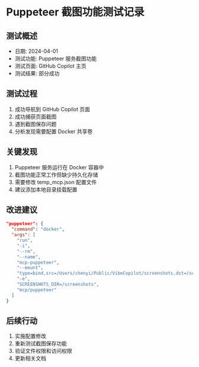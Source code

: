 # Puppeteer 截图功能测试记录

## 测试概述

- 日期: 2024-04-01
- 测试功能: Puppeteer 服务截图功能
- 测试页面: GitHub Copilot 主页
- 测试结果: 部分成功

## 测试过程

1. 成功导航到 GitHub Copilot 页面
2. 成功捕获页面截图
3. 遇到截图保存问题
4. 分析发现需要配置 Docker 共享卷

## 关键发现

1. Puppeteer 服务运行在 Docker 容器中
2. 截图功能正常工作但缺少持久化存储
3. 需要修改 temp_mcp.json 配置文件
4. 建议添加本地目录挂载配置

## 改进建议

```json
"puppeteer": {
  "command": "docker",
  "args": [
    "run",
    "-i",
    "--rm",
    "--name",
    "mcp-puppeteer",
    "--mount",
    "type=bind,src=/Users/chenyi/Public/VibeCopilot/screenshots,dst=/screenshots",
    "-e",
    "SCREENSHOTS_DIR=/screenshots",
    "mcp/puppeteer"
  ]
}
```

## 后续行动

1. 实施配置修改
2. 重新测试截图保存功能
3. 验证文件权限和访问权限
4. 更新相关文档
